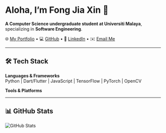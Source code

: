 # Aloha, I’m Fong Jia Xin 👋
**A Computer Science undergraduate student at Universiti Malaya**, specializing in **Software Engineering**. 

🌐 [My Portfolio](https://limziyang.ml](https://bento.me/jiaxin1017)) • 💻 [GitHub](https://github.com/limziyang) • 🔗 [LinkedIn](https://github.com/JxFong1017) • ✉️ [Email Me](mailto:jxfong357@gmail.com) 

---


## 🛠️ Tech Stack  
**Languages & Frameworks**  
Python | Dart/Flutter | JavaScript | TensorFlow | PyTorch | OpenCV  

**Tools & Platforms**  


---


## 📊 GitHub Stats  
![GitHub Stats](https://github-readme-stats.vercel.app/api?username=JxFong1017&show_icons=true&theme=radical&hide_border=true)  

